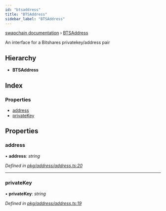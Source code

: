 ```yaml
---
id: "btsaddress"
title: "BTSAddress"
sidebar_label: "BTSAddress"
---
```


[swapchain documentation](../globals.md) › [BTSAddress](btsaddress.md)

An interface for a Bitshares privatekey/address pair

## Hierarchy

- **BTSAddress**

## Index

### Properties

- [address](btsaddress.md#address)
- [privateKey](btsaddress.md#privatekey)

## Properties

### address

• **address**: _string_

_Defined in [pkg/address/address.ts:20](https://github.com/chronark/swapchain/blob/6beff0a/src/pkg/address/address.ts#L20)_

---

### privateKey

• **privateKey**: _string_

_Defined in [pkg/address/address.ts:19](https://github.com/chronark/swapchain/blob/6beff0a/src/pkg/address/address.ts#L19)_
